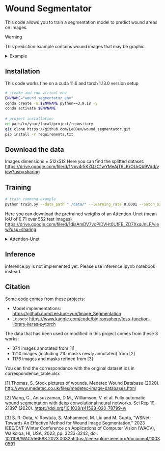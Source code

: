 
# Wound Segmentator   
This code allows you to train a segmentation model to predict wound areas on images.
>[!WARNING]  
>This prediction example contains wound images that may be graphic.
><details>
><summary>Example </summary>
><IMG src="./pred_example.PNG"/>
></details>

## Installation
This code works fine on a cuda 11.6 and torch 1.13.0 version setup

```bash
# create and run virtual env
ENVNAME="wound_segmentator_env"
conda create -n $ENVNAME python==3.9.18 -y
conda activate $ENVNAME

# project installation
cd path/to/your/local/project/repository
git clone https://github.com/Le0Dev/wound_segmentator.git
pip install -r requirements.txt
```

## Download the data
Images dimensions = 512x512
Here you can find the splitted dataset: 
https://drive.google.com/file/d/1Npv4r5KZQzC1wYMeAjT6LKrOLkQb9Vdd/view?usp=sharing

## Training
```bash
# train command example
python train.py --data_path "./data/" --learning_rate 0.0001 --batch_size 8 --epochs 100 --img_size 256
```

Here you can download the pretrained weigths of an Attention-Unet (mean IoU of 0.71 over 552 test images)
https://drive.google.com/file/d/1diaAmDV7voPlDVHt0UfFE_ZD7XxqJnLF/view?usp=sharing
<details>
<summary>Attention-Unet</summary>
<IMG src="./plots/iou_plot.png"/>
Training config: training set size = 2208 images (validation ratio = 0.2), 
img_size = 256,
criterion = DiceBCELoss,  
batch size = 8,
epochs = 150,
trained on a RTX3070Ti gpu
</details>

## Inference
inference.py is not implemented yet. Please use inference.ipynb notebook instead.

## Citation   
Some code comes from these projects:

- Model implementations: https://github.com/LeeJunHyun/Image_Segmentation
- Losses: https://www.kaggle.com/code/bigironsphere/loss-function-library-keras-pytorch

The data that has been used or modified in this project comes from these 3 works:
 - 374 images annotated from [1]
 - 1210 images (including 210 masks newly annotated) from [2]
 - 1176 images and masks refined from [3]

You can find the correspondance with the original dataset ids in correspondence_table.xlsx

[1] Thomas, S. Stock pictures of wounds. Medetec Wound Database (2020). http://www.medetec.co.uk/files/medetec-image-databases.html

[2] Wang, C., Anisuzzaman, D.M., Williamson, V. et al. Fully automatic wound segmentation with deep convolutional neural networks. Sci Rep 10, 21897 (2020). https://doi.org/10.1038/s41598-020-78799-w

[3] S. R. Oota, V. Rowtula, S. Mohammed, M. Liu and M. Gupta, "WSNet: Towards An Effective Method for Wound Image Segmentation," 2023 IEEE/CVF Winter Conference on Applications of Computer Vision (WACV), Waikoloa, HI, USA, 2023, pp. 3233-3242, doi: [10.1109/WACV56688.2023.00325](https://ieeexplore.ieee.org/document/10030591)https://ieeexplore.ieee.org/document/10030591




 

